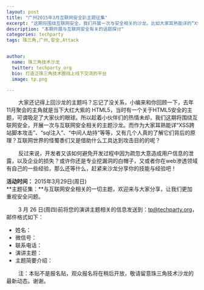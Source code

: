 ```yaml
---
layout: post
title: "广州2015年3月互联网安全趴主题征集"
excerpt: "这期将围绕互联网安全，我们开展一次与安全相关的沙龙。比如大家耳熟能详的“XSS跨站脚本攻击”、“sql注入”、“中间人劫持”"
description: "本期开展与互联网安全有关的话题探讨"
categories: techparty
tags: 珠三角,广州,安全,Attack


author:
  name: 珠三角技术沙龙
  twitter: techparty_org
  bio: 打造泛珠三角技术圈线上线下交流的平台
  image: tp.png

---
```

&nbsp;&nbsp;&nbsp;&nbsp;&nbsp;&nbsp;&nbsp;&nbsp;大家还记得上回沙龙的主题吗？忘记了没关系，小编来和你回顾一下，去年11月聚会的主角就是当下大红大紫的 HTML5，当时有一个关于HTML5安全的主题，可谓吸足了大家伙的眼球。所以趁着小伙伴们的热情未却，我们这期将围绕互联网安全，开展一次与互联网安全相关的主题沙龙。而作为大家耳熟能详“XSS跨站脚本攻击”、“sql注入”、“中间人劫持”等等，又有几个人真的了解它们背后的原理？互联网世界的怪蜀黍们又是借助什么工具达到攻击目的的呢？

&nbsp;&nbsp;&nbsp;&nbsp;&nbsp;&nbsp;&nbsp;&nbsp;反过来说，开发者又该如何避免开发过程中因为疏忽大意造成用户信息的泄露，以及企业的损失？或许你还是专业挖漏洞的白帽子，又或者你在web渗透领域有自己的一些经验，那么还等什么，赶紧来沙龙分享你的技能与经验吧！

**活动时间：** 2015年3月29日(周日)  
**主题征集：**与互联网安全相关的一切主题，欢迎来与大家分享，让我们更加重视安全问题。

&nbsp;&nbsp;&nbsp;&nbsp;&nbsp;&nbsp;&nbsp;&nbsp;3 月 26 日(周四)前将您的演讲主题相关的信息发送到：tp@techparty.org，邮件格式如下：

  * 姓名：
  * 微信号：
  * 联系电话：
  * 演讲主题：
  * 主题简要介绍：

&nbsp;&nbsp;&nbsp;&nbsp;&nbsp;&nbsp;&nbsp;&nbsp;注：本贴不是报名贴，观众报名将在稍后开放，敬请留意珠三角技术沙龙的最新动态。谢谢。
